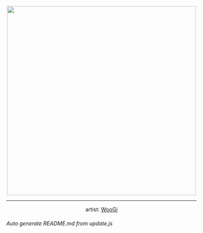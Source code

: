 
<p align="center">
  <img width="500" src="https://nekos.best/api/v2/neko/0621.png">
  <hr/>
  <center>
    artist: <a href="https://www.pixiv.net/en/artworks/95136338">WooGi</a>
  </center>
</p>


###### Auto generate README.md from update.js

